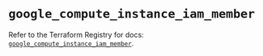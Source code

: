 # `google_compute_instance_iam_member`

Refer to the Terraform Registry for docs: [`google_compute_instance_iam_member`](https://registry.terraform.io/providers/hashicorp/google-beta/5.40.0/docs/resources/google_compute_instance_iam_member).
